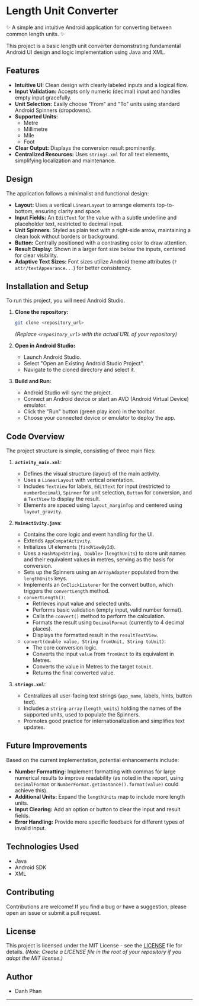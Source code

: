 # Length Unit Converter

✨ A simple and intuitive Android application for converting between common length units. ✨

This project is a basic length unit converter demonstrating fundamental Android UI design and logic implementation using Java and XML.

## Features

*   **Intuitive UI:** Clean design with clearly labeled inputs and a logical flow.
*   **Input Validation:** Accepts only numeric (decimal) input and handles empty input gracefully.
*   **Unit Selection:** Easily choose "From" and "To" units using standard Android Spinners (dropdowns).
*   **Supported Units:**
    *   Metre
    *   Millimetre
    *   Mile
    *   Foot
*   **Clear Output:** Displays the conversion result prominently.
*   **Centralized Resources:** Uses `strings.xml` for all text elements, simplifying localization and maintenance.

## Design

The application follows a minimalist and functional design:

*   **Layout:** Uses a vertical `LinearLayout` to arrange elements top-to-bottom, ensuring clarity and space.
*   **Input Fields:** An `EditText` for the value with a subtle underline and placeholder text, restricted to decimal input.
*   **Unit Spinners:** Styled as plain text with a right-side arrow, maintaining a clean look without borders or background.
*   **Button:** Centrally positioned with a contrasting color to draw attention.
*   **Result Display:** Shown in a larger font size below the inputs, centered for clear visibility.
*   **Adaptive Text Sizes:** Font sizes utilize Android theme attributes (`?attr/textAppearance...`) for better consistency.

## Installation and Setup

To run this project, you will need Android Studio.

1.  **Clone the repository:**
    ```bash
    git clone <repository_url>
    ```
    *(Replace `<repository_url>` with the actual URL of your repository)*

2.  **Open in Android Studio:**
    *   Launch Android Studio.
    *   Select "Open an Existing Android Studio Project".
    *   Navigate to the cloned directory and select it.

3.  **Build and Run:**
    *   Android Studio will sync the project.
    *   Connect an Android device or start an AVD (Android Virtual Device) emulator.
    *   Click the "Run" button (green play icon) in the toolbar.
    *   Choose your connected device or emulator to deploy the app.

## Code Overview

The project structure is simple, consisting of three main files:

1.  **`activity_main.xml`**:
    *   Defines the visual structure (layout) of the main activity.
    *   Uses a `LinearLayout` with vertical orientation.
    *   Includes `TextView` for labels, `EditText` for input (restricted to `numberDecimal`), `Spinner` for unit selection, `Button` for conversion, and a `TextView` to display the result.
    *   Elements are spaced using `layout_marginTop` and centered using `layout_gravity`.

2.  **`MainActivity.java`**:
    *   Contains the core logic and event handling for the UI.
    *   Extends `AppCompatActivity`.
    *   Initializes UI elements (`findViewById`).
    *   Uses a `HashMap<String, Double>` (`lengthUnits`) to store unit names and their equivalent values in metres, serving as the basis for conversion.
    *   Sets up the Spinners using an `ArrayAdapter` populated from the `lengthUnits` keys.
    *   Implements an `OnClickListener` for the convert button, which triggers the `convertLength` method.
    *   `convertLength()`:
        *   Retrieves input value and selected units.
        *   Performs basic validation (empty input, valid number format).
        *   Calls the `convert()` method to perform the calculation.
        *   Formats the result using `DecimalFormat` (currently to 4 decimal places).
        *   Displays the formatted result in the `resultTextView`.
    *   `convert(double value, String fromUnit, String toUnit)`:
        *   The core conversion logic.
        *   Converts the input `value` from `fromUnit` to its equivalent in Metres.
        *   Converts the value in Metres to the target `toUnit`.
        *   Returns the final converted value.

3.  **`strings.xml`**:
    *   Centralizes all user-facing text strings (`app_name`, labels, hints, button text).
    *   Includes a `string-array` (`length_units`) holding the names of the supported units, used to populate the Spinners.
    *   Promotes good practice for internationalization and simplifies text updates.

## Future Improvements

Based on the current implementation, potential enhancements include:

*   **Number Formatting:** Implement formatting with commas for large numerical results to improve readability (as noted in the report, using `DecimalFormat` or `NumberFormat.getInstance().format(value)` could achieve this).
*   **Additional Units:** Expand the `lengthUnits` map to include more length units.
*   **Input Clearing:** Add an option or button to clear the input and result fields.
*   **Error Handling:** Provide more specific feedback for different types of invalid input.

## Technologies Used

*   Java
*   Android SDK
*   XML

## Contributing

Contributions are welcome! If you find a bug or have a suggestion, please open an issue or submit a pull request.

## License

This project is licensed under the MIT License - see the [LICENSE](LICENSE) file for details. *(Note: Create a LICENSE file in the root of your repository if you adopt the MIT license.)*

## Author

*   Danh Phan

---
